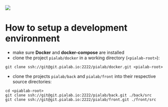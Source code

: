 <img src="https://raw.githubusercontent.com/pia-lab/pialab/master/src/assets/images/pia-lab.png">

# How to setup a development environment

* make sure **Docker** and **docker-compose** are installed
* clone the project `pialab/docker` in a working directory (`<pialab-root>`):  
```
git clone ssh://git@git.pialab.io:2222/pialab/docker.git <pialab-root>
```
* clone the projects `pialab/back` and `pialab/front` into their respective source directories:   
```
cd <piablab-root>
git clone ssh://git@git.pialab.io:2222/pialab/back.git ./back/src
git clone ssh://git@git.pialab.io:2222/pialab/front.git ./front/src
```
